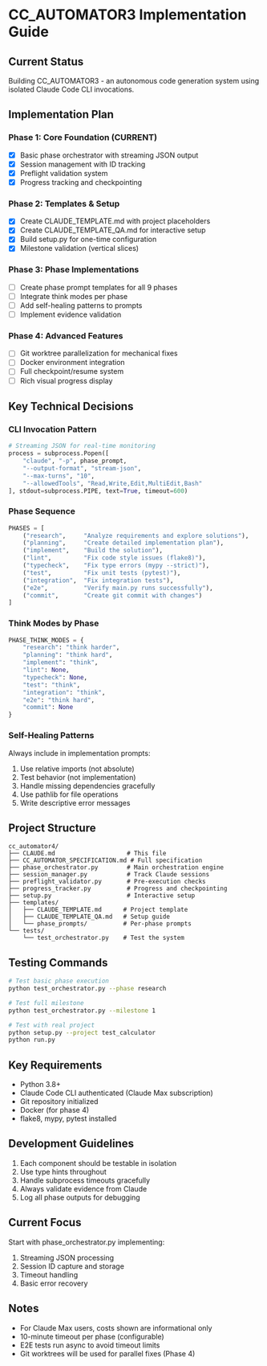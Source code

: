 # CC_AUTOMATOR3 Implementation Guide

## Current Status
Building CC_AUTOMATOR3 - an autonomous code generation system using isolated Claude Code CLI invocations.

## Implementation Plan

### Phase 1: Core Foundation (CURRENT)
- [x] Basic phase orchestrator with streaming JSON output
- [x] Session management with ID tracking
- [x] Preflight validation system
- [x] Progress tracking and checkpointing

### Phase 2: Templates & Setup
- [x] Create CLAUDE_TEMPLATE.md with project placeholders
- [x] Create CLAUDE_TEMPLATE_QA.md for interactive setup
- [x] Build setup.py for one-time configuration
- [x] Milestone validation (vertical slices)

### Phase 3: Phase Implementations
- [ ] Create phase prompt templates for all 9 phases
- [ ] Integrate think modes per phase
- [ ] Add self-healing patterns to prompts
- [ ] Implement evidence validation

### Phase 4: Advanced Features
- [ ] Git worktree parallelization for mechanical fixes
- [ ] Docker environment integration
- [ ] Full checkpoint/resume system
- [ ] Rich visual progress display

## Key Technical Decisions

### CLI Invocation Pattern
```python
# Streaming JSON for real-time monitoring
process = subprocess.Popen([
    "claude", "-p", phase_prompt,
    "--output-format", "stream-json",
    "--max-turns", "10",
    "--allowedTools", "Read,Write,Edit,MultiEdit,Bash"
], stdout=subprocess.PIPE, text=True, timeout=600)
```

### Phase Sequence
```python
PHASES = [
    ("research",     "Analyze requirements and explore solutions"),
    ("planning",     "Create detailed implementation plan"),
    ("implement",    "Build the solution"),
    ("lint",         "Fix code style issues (flake8)"),
    ("typecheck",    "Fix type errors (mypy --strict)"),
    ("test",         "Fix unit tests (pytest)"),
    ("integration",  "Fix integration tests"),
    ("e2e",          "Verify main.py runs successfully"),
    ("commit",       "Create git commit with changes")
]
```

### Think Modes by Phase
```python
PHASE_THINK_MODES = {
    "research": "think harder",
    "planning": "think hard",
    "implement": "think",
    "lint": None,
    "typecheck": None,
    "test": "think",
    "integration": "think",
    "e2e": "think hard",
    "commit": None
}
```

### Self-Healing Patterns
Always include in implementation prompts:
1. Use relative imports (not absolute)
2. Test behavior (not implementation)
3. Handle missing dependencies gracefully
4. Use pathlib for file operations
5. Write descriptive error messages

## Project Structure
```
cc_automator4/
├── CLAUDE.md                    # This file
├── CC_AUTOMATOR_SPECIFICATION.md # Full specification
├── phase_orchestrator.py        # Main orchestration engine
├── session_manager.py           # Track Claude sessions
├── preflight_validator.py       # Pre-execution checks
├── progress_tracker.py          # Progress and checkpointing
├── setup.py                     # Interactive setup
├── templates/
│   ├── CLAUDE_TEMPLATE.md      # Project template
│   ├── CLAUDE_TEMPLATE_QA.md   # Setup guide
│   └── phase_prompts/          # Per-phase prompts
└── tests/
    └── test_orchestrator.py    # Test the system
```

## Testing Commands
```bash
# Test basic phase execution
python test_orchestrator.py --phase research

# Test full milestone
python test_orchestrator.py --milestone 1

# Test with real project
python setup.py --project test_calculator
python run.py
```

## Key Requirements
- Python 3.8+
- Claude Code CLI authenticated (Claude Max subscription)
- Git repository initialized
- Docker (for phase 4)
- flake8, mypy, pytest installed

## Development Guidelines
1. Each component should be testable in isolation
2. Use type hints throughout
3. Handle subprocess timeouts gracefully
4. Always validate evidence from Claude
5. Log all phase outputs for debugging

## Current Focus
Start with phase_orchestrator.py implementing:
1. Streaming JSON processing
2. Session ID capture and storage
3. Timeout handling
4. Basic error recovery

## Notes
- For Claude Max users, costs shown are informational only
- 10-minute timeout per phase (configurable)
- E2E tests run async to avoid timeout limits
- Git worktrees will be used for parallel fixes (Phase 4)